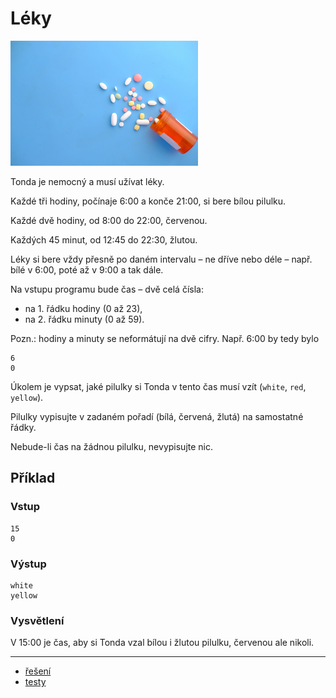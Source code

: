 # Léky

<img src="cover.webp" height="200" alt="ilustrace"/>

Tonda je nemocný a musí užívat léky.

Každé tři hodiny, počínaje 6:00 a konče 21:00, si bere bílou pilulku.

Každé dvě hodiny, od 8:00 do 22:00, červenou.

Každých 45 minut, od 12:45 do 22:30, žlutou.

Léky si bere vždy přesně po daném intervalu – ne dříve nebo déle – např. bílé v 6:00, poté až v 9:00 a tak dále.

Na vstupu programu bude čas – dvě celá čísla:

- na 1. řádku hodiny (0 až 23),
- na 2. řádku minuty (0 až 59).

Pozn.: hodiny a minuty se neformátují na dvě cifry. Např. 6:00 by tedy bylo

```
6
0
```

Úkolem je vypsat, jaké pilulky si Tonda v tento čas musí vzít (`white`, `red`, `yellow`).

Pilulky vypisujte v zadaném pořadí (bílá, červená, žlutá) na samostatné řádky.

Nebude-li čas na žádnou pilulku, nevypisujte nic.

## Příklad

### Vstup

```
15
0
```

### Výstup

```
white
yellow
```

### Vysvětlení

V 15:00 je čas, aby si Tonda vzal bílou i žlutou pilulku, červenou ale nikoli.

---

- [řešení](reseni)
- [testy](testy)
